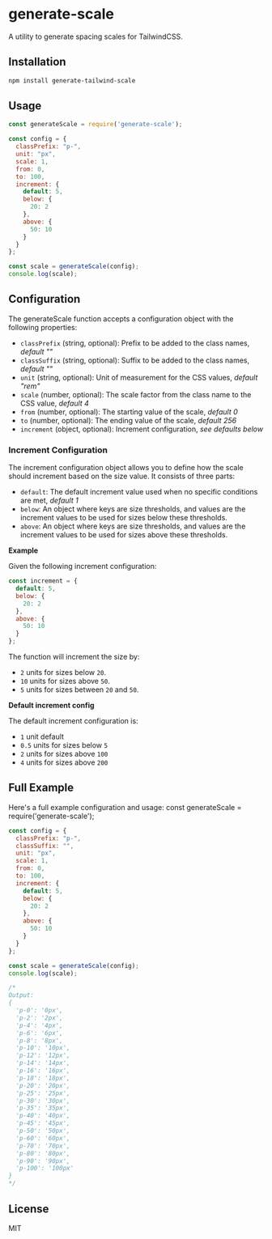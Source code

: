 # generate-scale

A utility to generate spacing scales for TailwindCSS.

## Installation

```sh
npm install generate-tailwind-scale
```

## Usage
```js
const generateScale = require('generate-scale');

const config = {
  classPrefix: "p-",
  unit: "px",
  scale: 1,
  from: 0,
  to: 100,
  increment: {
    default: 5,
    below: {
      20: 2
    },
    above: {
      50: 10
    }
  }
};

const scale = generateScale(config);
console.log(scale);
```

## Configuration

The generateScale function accepts a configuration object with the following properties:

- `classPrefix` (string, optional): Prefix to be added to the class names, *default ""*
- `classSuffix` (string, optional): Suffix to be added to the class names, *default ""*
- `unit` (string, optional): Unit of measurement for the CSS values, *default "rem"*
- `scale` (number, optional): The scale factor from the class name to the CSS value, *default 4*
- `from` (number, optional): The starting value of the scale, *default 0*
- `to` (number, optional): The ending value of the scale, *default 256*
- `increment` (object, optional): Increment configuration, *see defaults below*

### Increment Configuration

The increment configuration object allows you to define how the scale should increment based on the size value. It consists of three parts:

- `default`: The default increment value used when no specific conditions are met, *default 1*
- `below`: An object where keys are size thresholds, and values are the increment values to be used for sizes below these thresholds.
- `above`: An object where keys are size thresholds, and values are the increment values to be used for sizes above these thresholds.

**Example**

Given the following increment configuration:

```js
const increment = {
  default: 5,
  below: {
    20: 2
  },
  above: {
    50: 10
  }
};
```

The function will increment the size by:

- `2` units for sizes below `20`.
- `10` units for sizes above `50`.
- `5` units for sizes between `20` and `50`.

**Default increment config**

The default increment configuration is:

- `1` unit default
- `0.5` units for sizes below `5`
- `2` units for sizes above `100`
- `4` units for sizes above `200`

## Full Example

Here's a full example configuration and usage:
const generateScale = require('generate-scale');

```js
const config = {
  classPrefix: "p-",
  classSuffix: "",
  unit: "px",
  scale: 1,
  from: 0,
  to: 100,
  increment: {
    default: 5,
    below: {
      20: 2
    },
    above: {
      50: 10
    }
  }
};

const scale = generateScale(config);
console.log(scale);

/*
Output:
{
  'p-0': '0px',
  'p-2': '2px',
  'p-4': '4px',
  'p-6': '6px',
  'p-8': '8px',
  'p-10': '10px',
  'p-12': '12px',
  'p-14': '14px',
  'p-16': '16px',
  'p-18': '18px',
  'p-20': '20px',
  'p-25': '25px',
  'p-30': '30px',
  'p-35': '35px',
  'p-40': '40px',
  'p-45': '45px',
  'p-50': '50px',
  'p-60': '60px',
  'p-70': '70px',
  'p-80': '80px',
  'p-90': '90px',
  'p-100': '100px'
}
*/
```

## License
MIT